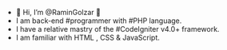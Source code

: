 + 🌻 Hi, I’m @RaminGolzar 🌻
+ I am back-end #programmer with #PHP language.
+ I have a relative mastry of the #CodeIgniter v4.0+ framework.
+ I am familiar with HTML , CSS & JavaScript.
